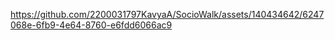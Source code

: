 

https://github.com/2200031797KavyaA/SocioWalk/assets/140434642/6247068e-6fb9-4e64-8760-e6fdd6066ac9

